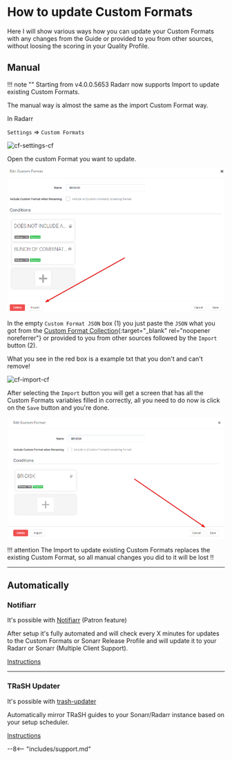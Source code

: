 # How to update Custom Formats

Here I will show various ways how you can update your Custom Formats with any changes from the Guide or provided to you from other sources, without loosing the scoring in your Quality Profile.

## Manual

!!! note ""
    Starting from v4.0.0.5653 Radarr now supports Import to update existing Custom Formats.

The manual way is almost the same as the import Custom Format way.

In Radarr

`Settings` => `Custom Formats`

![cf-settings-cf](images/cf-settings-cf.png)

Open the custom Format you want to update.

![!Import To Update](images/cf-import-to-update.png)

In the empty `Custom Format JSON` box (1) you just paste the `JSON` what you got from the [Custom Format Collection](/Radarr/Radarr-collection-of-custom-formats/){:target="_blank" rel="noopener noreferrer"} or provided to you from other sources followed by the `Import` button (2).

What you see in the red box is a example txt that you don't and can't remove!

![cf-import-cf](images/cf-import-cf.png)

After selecting the `Import` button you will get a screen that has all the Custom Formats variables filled in correctly,
all you need to do now is click on the `Save` button and you're done.

![cf-import-done](images/cf-import-done.png)

!!! attention
    The Import to update existing Custom Formats replaces the existing Custom Format, so all manual changes you did to it will be lost :bangbang:

------

## Automatically

### Notifiarr

It's possible with [Notifiarr](https://notifiarr.com/profile.php) (Patron feature)

After setup it's fully automated and will check every X minutes for updates to the Custom Formats or Sonarr Release Profile and will update it to your Radarr or Sonarr (Multiple Client Support).

[Instructions](https://notifiarr.wiki/en/Website/Integrations/Trash)

------

### TRaSH Updater

It's possible with [trash-updater](https://github.com/rcdailey/trash-updater)

Automatically mirror TRaSH guides to your Sonarr/Radarr instance based on your setup scheduler.

[Instructions](https://github.com/rcdailey/trash-updater#getting-started)

--8<-- "includes/support.md"
